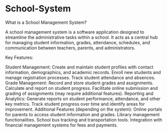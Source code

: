 # School-System
What is a School Management System?

A school management system is a software application designed to streamline the administrative tasks within a school. It acts as a central hub for managing student information, grades, attendance, schedules, and communication between teachers, parents, and administrators.

Key Features:

Student Management:
Create and maintain student profiles with contact information, demographics, and academic records.
Enroll new students and manage registration processes.
Track student attendance and absences.
Grade Management:
Record and store student grades and assignments.
Calculate and report on student progress.
Facilitate online submission and grading of assignments (may require additional features).
Reporting and Analytics:
Generate reports on student performance, attendance, and other key metrics.
Track student progress over time and identify areas for improvement.
Additional Features (depending on the system):
Online portals for parents to access student information and grades.
Library management functionalities.
School bus tracking and transportation tools.
Integration with financial management systems for fees and payments.
